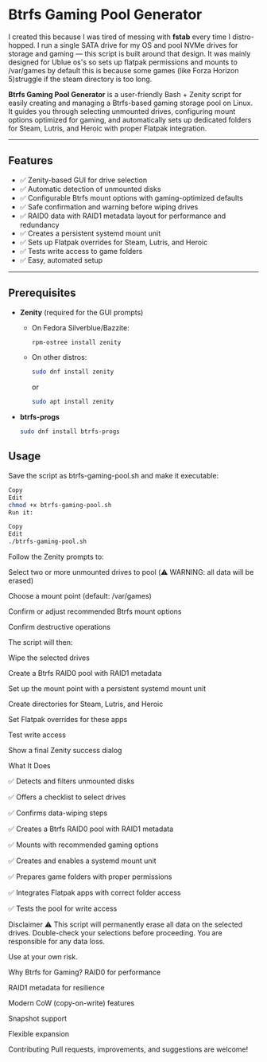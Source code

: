 # Btrfs Gaming Pool Generator

I created this because I was tired of messing with **fstab** every time I distro-hopped. I run a single SATA drive for my OS and pool NVMe drives for storage and gaming — this script is built around that design. It was mainly designed for Ublue os's so sets up flatpak permissions and mounts to /var/games by default this is because some games (like Forza Horizon 5)struggle if the steam directory is too long. 

**Btrfs Gaming Pool Generator** is a user-friendly Bash + Zenity script for easily creating and managing a Btrfs-based gaming storage pool on Linux. It guides you through selecting unmounted drives, configuring mount options optimized for gaming, and automatically sets up dedicated folders for Steam, Lutris, and Heroic with proper Flatpak integration.

---

## Features

- ✅ Zenity-based GUI for drive selection  
- ✅ Automatic detection of unmounted disks  
- ✅ Configurable Btrfs mount options with gaming-optimized defaults  
- ✅ Safe confirmation and warning before wiping drives  
- ✅ RAID0 data with RAID1 metadata layout for performance and redundancy  
- ✅ Creates a persistent systemd mount unit  
- ✅ Sets up Flatpak overrides for Steam, Lutris, and Heroic  
- ✅ Tests write access to game folders  
- ✅ Easy, automated setup

---

## Prerequisites

- **Zenity** (required for the GUI prompts)  
  - On Fedora Silverblue/Bazzite:  
    ```bash
    rpm-ostree install zenity
    ```
  - On other distros:  
    ```bash
    sudo dnf install zenity
    ```
    or  
    ```bash
    sudo apt install zenity
    ```

- **btrfs-progs**  
  ```bash
  sudo dnf install btrfs-progs

## Usage

Save the script as btrfs-gaming-pool.sh and make it executable:

```bash
Copy
Edit
chmod +x btrfs-gaming-pool.sh
Run it:
```
```bash
Copy
Edit
./btrfs-gaming-pool.sh
```
Follow the Zenity prompts to:

Select two or more unmounted drives to pool (⚠️ WARNING: all data will be erased)

Choose a mount point (default: /var/games)

Confirm or adjust recommended Btrfs mount options

Confirm destructive operations

The script will then:

Wipe the selected drives

Create a Btrfs RAID0 pool with RAID1 metadata

Set up the mount point with a persistent systemd mount unit

Create directories for Steam, Lutris, and Heroic

Set Flatpak overrides for these apps

Test write access

Show a final Zenity success dialog

What It Does

✅ Detects and filters unmounted disks

✅ Offers a checklist to select drives

✅ Confirms data-wiping steps

✅ Creates a Btrfs RAID0 pool with RAID1 metadata

✅ Mounts with recommended gaming options

✅ Creates and enables a systemd mount unit

✅ Prepares game folders with proper permissions

✅ Integrates Flatpak apps with correct folder access

✅ Tests the pool for write access

Disclaimer
⚠️ This script will permanently erase all data on the selected drives. Double-check your selections before proceeding. You are responsible for any data loss.

Use at your own risk.

Why Btrfs for Gaming?
RAID0 for performance

RAID1 metadata for resilience

Modern CoW (copy-on-write) features

Snapshot support

Flexible expansion

Contributing
Pull requests, improvements, and suggestions are welcome!
